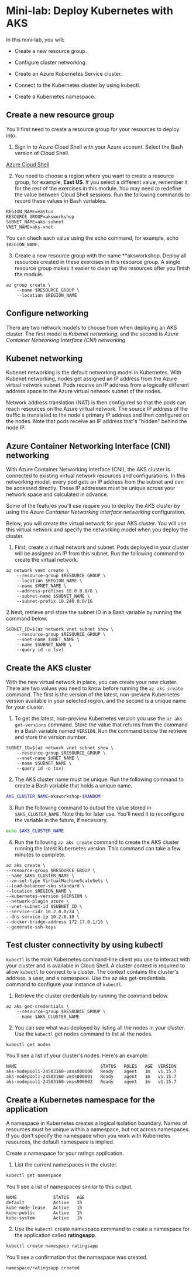 # Mini-lab: Deploy Kubernetes with AKS

In this mini-lab, you will:

* Create a new resource group.

* Configure cluster networking.

* Create an Azure Kubernetes Service cluster.

* Connect to the Kubernetes cluster by using kubectl.

* Create a Kubernetes namespace.

## Create a new resource group

You'll first need to create a resource group for your resources to deploy into.

1. Sign in to Azure Cloud Shell with your Azure account. Select the Bash version of Cloud Shell.

[Azure Cloud Shell](https://shell.azure.com/)

2. You need to choose a region where you want to create a resource group, for example, **East US**. If you select a different value, remember it for the rest of the exercises in this module. You may need to redefine the value between Cloud Shell sessions. Run the following commands to record these values in Bash variables.

```Azure CLI
REGION_NAME=eastus
RESOURCE_GROUP=aksworkshop
SUBNET_NAME=aks-subnet
VNET_NAME=aks-vnet
 ```

You can check each value using the echo command, for example, echo ```$REGION_NAME```.

3. Create a new resource group with the name **aksworkshop. Deploy all resources created in these exercises in this resource group. A single resource group makes it easier to clean up the resources after you finish the module.

```Azure CLI
az group create \
    --name $RESOURCE_GROUP \
    --location $REGION_NAME
```

## Configure networking

There are two network models to choose from when deploying an AKS cluster. The first model is *Kubenet networking*, and the second is *Azure Container Networking Interface (CNI) networking*.

## Kubenet networking

Kubenet networking is the default networking model in Kubernetes. With Kubenet networking, nodes get assigned an IP address from the Azure virtual network subnet. Pods receive an IP address from a logically different address space to the Azure virtual network subnet of the nodes.

Network address translation (NAT) is then configured so that the pods can reach resources on the Azure virtual network. The source IP address of the traffic is translated to the node's primary IP address and then configured on the nodes. Note that pods receive an IP address that's "hidden" behind the node IP.

## Azure Container Networking Interface (CNI) networking

With Azure Container Networking Interface (CNI), the AKS cluster is connected to existing virtual network resources and configurations. In this networking model, every pod gets an IP address from the subnet and can be accessed directly. These IP addresses must be unique across your network space and calculated in advance.

Some of the features you'll use require you to deploy the AKS cluster by using the *Azure Container Networking Interface networking* configuration.

Below, you will create the virtual network for your AKS cluster. You will use this virtual network and specify the networking model when you deploy the cluster.

1. First, create a virtual network and subnet. Pods deployed in your cluster will be assigned an IP from this subnet. Run the following command to create the virtual network.

```Azure CLI
az network vnet create \
    --resource-group $RESOURCE_GROUP \
    --location $REGION_NAME \
    --name $VNET_NAME \
    --address-prefixes 10.0.0.0/8 \
    --subnet-name $SUBNET_NAME \
    --subnet-prefix 10.240.0.0/16
```

2.Next, retrieve and store the subnet ID in a Bash variable by running the command below.

```Azure CLI
SUBNET_ID=$(az network vnet subnet show \
    --resource-group $RESOURCE_GROUP \
    --vnet-name $VNET_NAME \
    --name $SUBNET_NAME \
    --query id -o tsv)
```

## Create the AKS cluster

With the new virtual network in place, you can create your new cluster. There are two values you need to know before running the ```az aks create``` command. The first is the version of the latest, non-preview Kubernetes version available in your selected region, and the second is a unique name for your cluster.

1. To get the latest, non-preview Kubernetes version you use the ```az aks get-versions``` command. Store the value that returns from the command in a Bash variable named ```VERSION```. Run the command below the retrieve and store the version number.

```Azure CLI
SUBNET_ID=$(az network vnet subnet show \
    --resource-group $RESOURCE_GROUP \
    --vnet-name $VNET_NAME \
    --name $SUBNET_NAME \
    --query id -o tsv)
```

2. The AKS cluster name must be unique. Run the following command to create a Bash variable that holds a unique name.

```Bash
AKS_CLUSTER_NAME=aksworkshop-$RANDOM
```

3. Run the following command to output the value stored in ```$AKS_CLUSTER_NAME```. Note this for later use. You'll need it to reconfigure the variable in the future, if necessary.

```Bash
echo $AKS_CLUSTER_NAME
```

4. Run the following ```az aks create``` command to create the AKS cluster running the latest Kubernetes version. This command can take a few minutes to complete.

```Azure CLI
az aks create \
--resource-group $RESOURCE_GROUP \
--name $AKS_CLUSTER_NAME \
--vm-set-type VirtualMachineScaleSets \
--load-balancer-sku standard \
--location $REGION_NAME \
--kubernetes-version $VERSION \
--network-plugin azure \
--vnet-subnet-id $SUBNET_ID \
--service-cidr 10.2.0.0/24 \
--dns-service-ip 10.2.0.10 \
--docker-bridge-address 172.17.0.1/16 \
--generate-ssh-keys
```

## Test cluster connectivity by using kubectl

```kubectl``` is the main Kubernetes command-line client you use to interact with your cluster and is available in Cloud Shell. A cluster context is required to allow ```kubectl``` to connect to a cluster. The context contains the cluster's address, a user, and a namespace. Use the az aks get-credentials command to configure your instance of ```kubectl```.

1. Retrieve the cluster credentials by running the command below.

```Azure CLI
az aks get-credentials \
    --resource-group $RESOURCE_GROUP \
    --name $AKS_CLUSTER_NAME
```

2. You can see what was deployed by listing all the nodes in your cluster. Use the ```kubectl``` get nodes command to list all the nodes.

```Bash
kubectl get nodes
```

You'll see a list of your cluster's nodes. Here's an example:

```Ouput
NAME                                STATUS   ROLES   AGE  VERSION
aks-nodepool1-24503160-vmss000000   Ready    agent   1m   v1.15.7
aks-nodepool1-24503160-vmss000001   Ready    agent   1m   v1.15.7
aks-nodepool1-24503160-vmss000002   Ready    agent   1m   v1.15.7
```

## Create a Kubernetes namespace for the application

A namespace in Kubernetes creates a logical isolation boundary. Names of resources must be unique within a namespace, but not across namespaces. If you don't specify the namespace when you work with Kubernetes resources, the default namespace is implied.

Create a namespace for your ratings application.

1. List the current namespaces in the cluster.

```Bash
kubectl get namespace
```

You'll see a list of namespaces similar to this output.

```Ouput
NAME              STATUS   AGE
default           Active   1h
kube-node-lease   Active   1h
kube-public       Active   1h
kube-system       Active   1h
```

2. Use the ```kubectl``` create namespace command to create a namespace for the application called **ratingsapp**.

```Bash
kubectl create namespace ratingsapp
```

You'll see a confirmation that the namespace was created.

```Output
namespace/ratingsapp created
```


 
